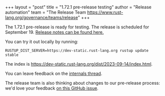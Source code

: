 +++
layout = "post"
title = "1.72.1 pre-release testing"
author = "Release automation"
team = "The Release Team <https://www.rust-lang.org/governance/teams/release>"
+++

The 1.72.1 pre-release is ready for testing. The release is scheduled for
September 19. [Release notes can be found here.][relnotes]

You can try it out locally by running:

```plain
RUSTUP_DIST_SERVER=https://dev-static.rust-lang.org rustup update stable
```

The index is <https://dev-static.rust-lang.org/dist/2023-09-14/index.html>.

You can leave feedback on the [internals thread](https://internals.rust-lang.org/t/rust-1-72-1-pre-release-testing/19566).

The release team is also thinking about changes to our pre-release process:
we'd love your feedback [on this GitHub issue][feedback].

[relnotes]: https://github.com/rust-lang/rust/blob/stable/RELEASES.md#version-1721-2023-09-19
[feedback]: https://github.com/rust-lang/release-team/issues/16
    
